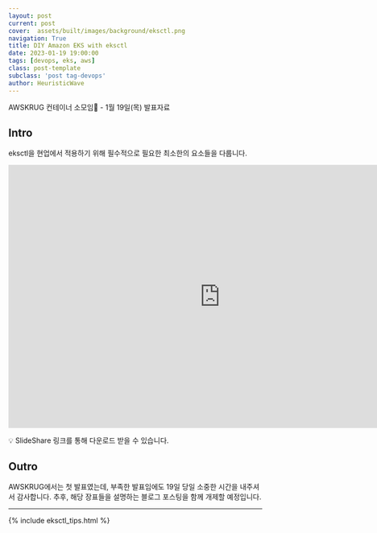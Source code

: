 ```yaml
---
layout: post
current: post
cover:  assets/built/images/background/eksctl.png
navigation: True
title: DIY Amazon EKS with eksctl
date: 2023-01-19 19:00:00
tags: [devops, eks, aws]
class: post-template
subclass: 'post tag-devops'
author: HeuristicWave
---
```


AWSKRUG 컨테이너 소모임🐳 - 1월 19일(목) 발표자료

## Intro

eksctl을 현업에서 적용하기 위해 필수적으로 필요한 최소한의 요소들을 다룹니다. 

<iframe src="https://www.slideshare.net/slideshow/embed_code/key/KnHQ8gpSIFKpbE?hostedIn=slideshare&page=upload" width="840" height="523" frameborder="0" marginwidth="0" marginheight="0" scrolling="no"></iframe>

<br>

💡 SlideShare 링크를 통해 다운로드 받을 수 있습니다.

## Outro

AWSKRUG에서는 첫 발표였는데, 부족한 발표임에도 19일 당일 소중한 시간을 내주셔서 감사합니다. 
추후, 해당 장표들을 설명하는 블로그 포스팅을 함께 개제할 예정입니다.

---

{% include eksctl_tips.html %}

<br>